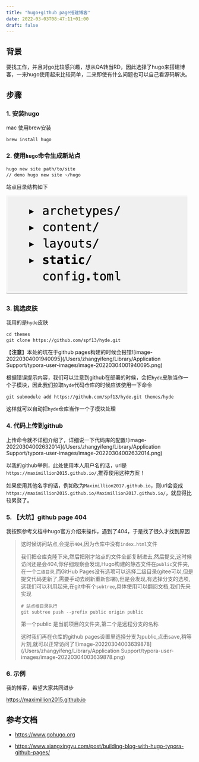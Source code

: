 ```yaml
---
title: "hugo+github page搭建博客"
date: 2022-03-03T08:47:11+01:00
draft: false
---
```


## 背景

要找工作，并且对go比较感兴趣，想从QA转当RD，因此选择了hugo来搭建博客，一来hugo使用起来比较简单，二来即使有什么问题也可以自己看源码解决。



## 步骤

### 1. 安装hugo

mac 使用brew安装

~~~shell
brew install hugo
~~~

### 2. 使用`hugo`命令生成新站点

~~~shell
hugo new site path/to/site
// demo hugo new site ~/hugo
~~~

站点目录结构如下

![](static/screenshot-20220307-183548.png)



### 3. 挑选皮肤

我用的是`hyde`皮肤

~~~
cd themes
git clone https://github.com/spf13/hyde.git
~~~

【**注意**】本处的坑在于github pages构建的时候会报错![image-20220304001940095](/Users/zhangyifeng/Library/Application Support/typora-user-images/image-20220304001940095.png)

根据错误提示内容，我们可以注意到github在部署的时候，会把`hyde`皮肤当作一个子模块，因此我们拉取`hyde`代码仓库的时候应该使用一下命令

~~~shell
git submodule add https://github.com/spf13/hyde.git themes/hyde
~~~

这样就可以自动把`hyde`仓库当作一个子模块处理

### 4. 代码上传到github

上传命令就不详细介绍了，详细说一下代码库的配置![image-20220304002632014](/Users/zhangyifeng/Library/Application Support/typora-user-images/image-20220304002632014.png)

以我的github举例，此处使用本人用户名的话，url是`https://maximillion2015.github.io/`,推荐使用这种方案！

如果使用其他名字的话，例如改为`Maximillion2017.github.io`，则url会变成 `https://maximillion2015.github.io/Maximillion2017.github.io/`，就显得比较累赘了。

### 5. 【**大坑**】github page 404

我按照参考文档中hugo官方介绍来操作，遇到了404，于是找了很久才找到原因

> 这时候访问站点,会提示`404`,因为仓库中没有`index.html`文件
>
> 我们把仓库克隆下来,然后把刚才站点的文件全部复制进去,然后提交,这时候访问还是会404,你仔细观察会发现,Hugo构建的静态文件在`public`文件夹,在一个`二级目录`,而GitHub Pages没有选项可以选择二级目录(gitee可以,但是提交代码更新了,需要手动去刷新重新部署),但是会发现,有选择分支的选项,这我们可以利用起来,在git中有个`subtree`,具体使用可以翻阅文档,我们先来实现
>
> ~~~shell
> # 站点根目录执行
> git subtree push --prefix public origin public
> ~~~
>
> 第一个public 是当前项目的文件夹,第二个是远程分支的名称
>
> 这时我们再在仓库的github pages设置里选择分支为public,点击save,稍等片刻,就可以正常访问了![image-20220304003639878](/Users/zhangyifeng/Library/Application Support/typora-user-images/image-20220304003639878.png)

### 6. 示例

我的博客，希望大家共同进步

https://maximillion2015.github.io

## 参考文档

* https://www.gohugo.org

* https://www.xiangxingyu.com/post/building-blog-with-hugo-typora-github-pages/

